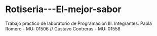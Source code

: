 # Rotiseria---El-mejor-sabor
Trabajo practico de laboratorio de Programacion III. Integrantes: Paola Romero - MU: 01506 // Gustavo Contreras - MU: 01558
